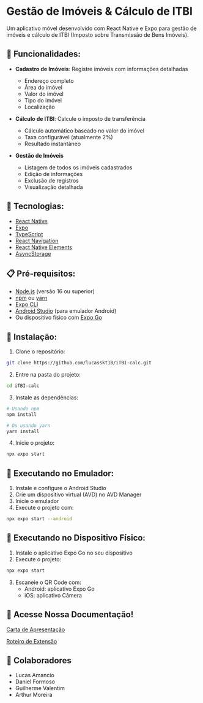 # Gestão de Imóveis & Cálculo de ITBI

Um aplicativo móvel desenvolvido com React Native e Expo para gestão de imóveis e cálculo de ITBI (Imposto sobre Transmissão de Bens Imóveis).

## 📱 Funcionalidades:

- **Cadastro de Imóveis**: Registre imóveis com informações detalhadas
  - Endereço completo
  - Área do imóvel
  - Valor do imóvel
  - Tipo do imóvel
  - Localização

- **Cálculo de ITBI**: Calcule o imposto de transferência
  - Cálculo automático baseado no valor do imóvel
  - Taxa configurável (atualmente 2%)
  - Resultado instantâneo

- **Gestão de Imóveis**
  - Listagem de todos os imóveis cadastrados
  - Edição de informações
  - Exclusão de registros
  - Visualização detalhada

## 🚀 Tecnologias:

- [React Native](https://reactnative.dev/)
- [Expo](https://expo.dev/)
- [TypeScript](https://www.typescriptlang.org/)
- [React Navigation](https://reactnavigation.org/)
- [React Native Elements](https://reactnativeelements.com/)
- [AsyncStorage](https://react-native-async-storage.github.io/async-storage/)

## 📋 Pré-requisitos:

- [Node.js](https://nodejs.org/) (versão 16 ou superior)
- [npm](https://www.npmjs.com/) ou [yarn](https://yarnpkg.com/)
- [Expo CLI](https://docs.expo.dev/workflow/expo-cli/)
- [Android Studio](https://developer.android.com/studio) (para emulador Android)
- Ou dispositivo físico com [Expo Go](https://expo.dev/client)

## 🔧 Instalação:

1. Clone o repositório:
```bash
git clone https://github.com/lucasskt18/iTBI-calc.git
```

2. Entre na pasta do projeto:
```bash
cd iTBI-calc
```

3. Instale as dependências:
```bash
# Usando npm
npm install

# Ou usando yarn
yarn install
```

4. Inicie o projeto:
```bash
npx expo start
```

## 📱 Executando no Emulador:

1. Instale e configure o Android Studio
2. Crie um dispositivo virtual (AVD) no AVD Manager
3. Inicie o emulador
4. Execute o projeto com:
```bash
npx expo start --android
```

## 📱 Executando no Dispositivo Físico:

1. Instale o aplicativo Expo Go no seu dispositivo
2. Execute o projeto:
```bash
npx expo start
```
3. Escaneie o QR Code com:
   - Android: aplicativo Expo Go
   - iOS: aplicativo Câmera


## 📓 Acesse Nossa Documentação!
<p>
  <a href="https://drive.google.com/file/d/1TacRJokpeL5ZtLSPH4vPiuPFz2nQUKmK/view?usp=sharing">Carta de Apresentação</a>
</p>
<p>
  <a href="https://docs.google.com/document/d/19HdPLXhG-DyQA6vMqrFrlCkmMjMlJkaj/edit?usp=sharing&ouid=116550957341629840960&rtpof=true&sd=true">Roteiro de Extensão</a>
</p>


## 👥 Colaboradores

- Lucas Amancio
- Daniel Formoso
- Guilherme Valentim
- Arthur Moreira

